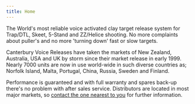 ```yaml
---
title: Home
---
```

The World's most reliable voice activated clay target release system for Trap/DTL, Skeet, 5-Stand and ZZ/Helice shooting. No more complaints about puller's and no more 'turning down' fast or slow targets.

Canterbury Voice Releases have taken the markets of New Zealand, Australia, USA and UK by storm since their market release in early 1999. Nearly 7000 units are now in use world-wide in such diverse countries as; Norfolk Island, Malta, Portugal, China, Russia, Sweden and Finland.

Performance is guaranteed and with full warranty and spares back-up there's no problem with after sales service. Distributors are located in most major markets, so [contact the one nearest to you](distributors) for further information.